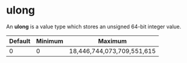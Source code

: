 # ulong

An **ulong** is a value type which stores an unsigned 64-bit integer value.

| Default | Minimum | Maximum |
| -- | -- | -- |
| 0 | 0 | 18,446,744,073,709,551,615 |

